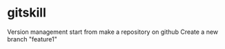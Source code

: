 # gitskill
Version management start from make a repository on github
Create a new branch "feature1"
